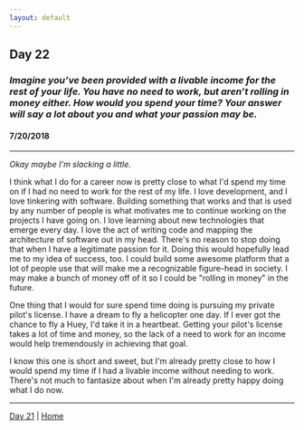 ```yaml
---
layout: default
---
```


## Day 22
### *Imagine you’ve been provided with a livable income for the rest of your life. You have no need to work, but aren’t rolling in money either. How would you spend your time? Your answer will say a lot about you and what your passion may be.*
#### 7/20/2018

---

*Okay maybe I'm slacking a little.*

I think what I do for a career now is pretty close to what I'd spend my time on if I had no need to work for the rest of my life. I love development, and I love tinkering with software. Building something that works and that is used by any number of people is what motivates me to continue working on the projects I have going on. I love learning about new technologies that emerge every day. I love the act of writing code and mapping the architecture of software out in my head. There's no reason to stop doing that when I have a legitimate passion for it. Doing this would hopefully lead me to my idea of success, too. I could build some awesome platform that a lot of people use that will make me a recognizable figure-head in society. I may make a bunch of money off of it so I could be "rolling in money" in the future.

One thing that I would for sure spend time doing is pursuing my private pilot's license. I have a dream to fly a helicopter one day. If I ever got the chance to fly a Huey, I'd take it in a heartbeat. Getting your pilot's license takes a lot of time and money, so the lack of a need to work for an income would help tremendously in achieving that goal.

I know this one is short and sweet, but I'm already pretty close to how I would spend my time if I had a livable income without needing to work. There's not much to fantasize about when I'm already pretty happy doing what I do now.

---
[Day 21](./day-21) | [Home](./)